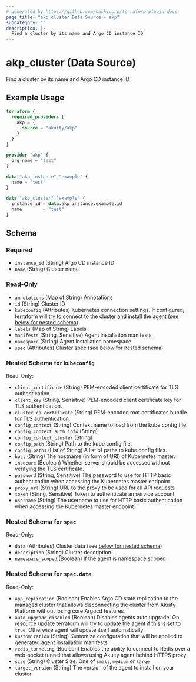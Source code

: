 ```yaml
---
# generated by https://github.com/hashicorp/terraform-plugin-docs
page_title: "akp_cluster Data Source - akp"
subcategory: ""
description: |-
  Find a cluster by its name and Argo CD instance ID
---
```


# akp_cluster (Data Source)

Find a cluster by its name and Argo CD instance ID

## Example Usage

```terraform
terraform {
  required_providers {
    akp = {
      source = "akuity/akp"
    }
  }
}

provider "akp" {
  org_name = "test"
}

data "akp_instance" "example" {
  name = "test"
}

data "akp_cluster" "example" {
  instance_id = data.akp_instance.example.id
  name        = "test"
}
```

<!-- schema generated by tfplugindocs -->
## Schema

### Required

- `instance_id` (String) Argo CD instance ID
- `name` (String) Cluster name

### Read-Only

- `annotations` (Map of String) Annotations
- `id` (String) Cluster ID
- `kubeconfig` (Attributes) Kubernetes connection settings. If configured, terraform will try to connect to the cluster and install the agent (see [below for nested schema](#nestedatt--kubeconfig))
- `labels` (Map of String) Labels
- `manifests` (String, Sensitive) Agent installation manifests
- `namespace` (String) Agent installation namespace
- `spec` (Attributes) Cluster spec (see [below for nested schema](#nestedatt--spec))

<a id="nestedatt--kubeconfig"></a>
### Nested Schema for `kubeconfig`

Read-Only:

- `client_certificate` (String) PEM-encoded client certificate for TLS authentication.
- `client_key` (String, Sensitive) PEM-encoded client certificate key for TLS authentication.
- `cluster_ca_certificate` (String) PEM-encoded root certificates bundle for TLS authentication.
- `config_context` (String) Context name to load from the kube config file.
- `config_context_auth_info` (String)
- `config_context_cluster` (String)
- `config_path` (String) Path to the kube config file.
- `config_paths` (List of String) A list of paths to kube config files.
- `host` (String) The hostname (in form of URI) of Kubernetes master.
- `insecure` (Boolean) Whether server should be accessed without verifying the TLS certificate.
- `password` (String, Sensitive) The password to use for HTTP basic authentication when accessing the Kubernetes master endpoint.
- `proxy_url` (String) URL to the proxy to be used for all API requests
- `token` (String, Sensitive) Token to authenticate an service account
- `username` (String) The username to use for HTTP basic authentication when accessing the Kubernetes master endpoint.


<a id="nestedatt--spec"></a>
### Nested Schema for `spec`

Read-Only:

- `data` (Attributes) Cluster data (see [below for nested schema](#nestedatt--spec--data))
- `description` (String) Cluster description
- `namespace_scoped` (Boolean) If the agent is namespace scoped

<a id="nestedatt--spec--data"></a>
### Nested Schema for `spec.data`

Read-Only:

- `app_replication` (Boolean) Enables Argo CD state replication to the managed cluster that allows disconnecting the cluster from Akuity Platform without losing core Argocd features
- `auto_upgrade_disabled` (Boolean) Disables agents auto upgrade. On resource update terraform will try to update the agent if this is set to `true`. Otherwise agent will update itself automatically
- `kustomization` (String) Kustomize configuration that will be applied to generated agent installation manifests
- `redis_tunneling` (Boolean) Enables the ability to connect to Redis over a web-socket tunnel that allows using Akuity agent behind HTTPS proxy
- `size` (String) Cluster Size. One of `small`, `medium` or `large`
- `target_version` (String) The version of the agent to install on your cluster
